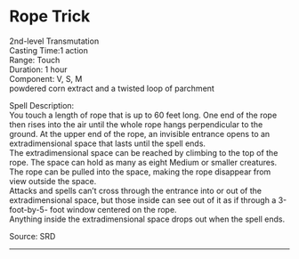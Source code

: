 # Rope Trick
2nd-level Transmutation<br>
Casting Time:1 action<br>
Range: Touch<br>
Duration: 1 hour<br>
Component: V, S, M<br>
powdered corn extract and a twisted loop of parchment

Spell Description:<br>
You touch a length of rope that is up to 60 feet long. One end of the rope then rises into the air until the whole rope hangs perpendicular to the ground. At the upper end of the rope, an invisible entrance opens to an extradimensional space that lasts until the spell ends.<br>The extradimensional space can be reached by climbing to the top of the rope. The space can hold as many as eight Medium or smaller creatures. The rope can be pulled into the space, making the rope disappear from view outside the space.<br>Attacks and spells can’t cross through the entrance into or out of the extradimensional space, but those inside can see out of it as if through a 3-foot-by-5- foot window centered on the rope.<br>Anything inside the extradimensional space drops out when the spell ends.

Source: SRD

---